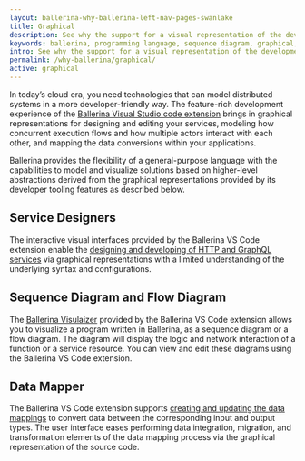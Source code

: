 ```yaml
---
layout: ballerina-why-ballerina-left-nav-pages-swanlake
title: Graphical
description: See why the support for a visual representation of the development experience lays the foundation for designing the syntax and semantics of the Ballerina programming language.
keywords: ballerina, programming language, sequence diagram, graphical, diagram editor, why ballerina
intro: See why the support for a visual representation of the development experience lays the foundation for designing the syntax and semantics of the Ballerina programming language.
permalink: /why-ballerina/graphical/
active: graphical
---
```


In today’s cloud era, you need technologies that can model distributed systems in a more developer-friendly way. The feature-rich development experience of the [Ballerina Visual Studio code extension](https://marketplace.visualstudio.com/items?itemName=WSO2.ballerina) brings in graphical representations for designing and editing your services, modeling how concurrent execution flows and how multiple actors interact with each other, and mapping the data conversions within your applications.

Ballerina provides the flexibility of a general-purpose language with the capabilities to model and visualize solutions based on higher-level abstractions derived from the graphical representations provided by its developer tooling features as described below.

## Service Designers

The interactive visual interfaces provided by the Ballerina VS Code extension enable the [designing and developing of HTTP and GraphQL services](https://wso2.com/ballerina/vscode/docs/design-the-services/) via graphical representations with a limited understanding of the underlying syntax and configurations.

## Sequence Diagram and Flow Diagram

The [Ballerina Visulaizer](/learn/vs-code-extension/implement-the-code/ballerina-visualizer-view/) provided by the Ballerina VS Code extension allows you to visualize a program written in Ballerina, as a sequence diagram or a flow diagram. The diagram will display the logic and network interaction of a function or a service resource. You can view and edit these diagrams using the Ballerina VS Code extension.

## Data Mapper

The Ballerina VS Code extension supports [creating and updating the data mappings](/learn/vs-code-extension/implement-the-code/data-mapper/) to convert data between the corresponding input and output types. The user interface eases performing data integration, migration, and transformation elements of the data mapping process via the graphical representation of the source code.
